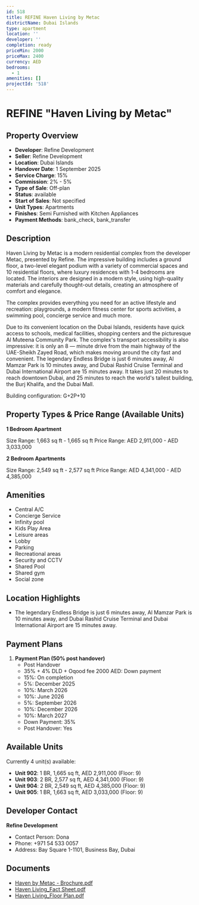 ```yaml
---
id: 518
title: REFINE Haven Living by Metac
districtName: Dubai Islands
type: apartment
location: ''
developer: ''
completion: ready
priceMin: 2000
priceMax: 2400
currency: AED
bedrooms:
  - 1
amenities: []
projectId: '518'
---
```


# REFINE "Haven Living by Metac"

## Property Overview
- **Developer**: Refine Development
- **Seller**: Refine Development
- **Location**: Dubai Islands
- **Handover Date**: 1 September 2025
- **Service Charge**: 15%
- **Commission**: 2% - 5%
- **Type of Sale**: Off-plan
- **Status**: available
- **Start of Sales**: Not specified
- **Unit Types**: Apartments
- **Finishes**: Semi Furnished with Kitchen Appliances
- **Payment Methods**: bank_check, bank_transfer

## Description
Haven Living by Metac is a modern residential complex from the developer Metac, presented by Refine. The impressive building includes a ground floor, a two-level elegant podium with a variety of commercial spaces and 10 residential floors, where luxury residences with 1-4 bedrooms are located. The interiors are designed in a modern style, using high-quality materials and carefully thought-out details, creating an atmosphere of comfort and elegance.

The complex provides everything you need for an active lifestyle and recreation: playgrounds, a modern fitness center for sports activities, a swimming pool, concierge service and much more.

Due to its convenient location on the Dubai Islands, residents have quick access to schools, medical facilities, shopping centers and the picturesque Al Muteena Community Park. The complex's transport accessibility is also impressive: it is only an 8 — minute drive from the main highway of the UAE-Sheikh Zayed Road, which makes moving around the city fast and convenient. The legendary Endless Bridge is just 6 minutes away, Al Mamzar Park is 10 minutes away, and Dubai Rashid Cruise Terminal and Dubai International Airport are 15 minutes away. It takes just 20 minutes to reach downtown Dubai, and 25 minutes to reach the world's tallest building, the Burj Khalifa, and the Dubai Mall.

Building configuration: G+2P+10

## Property Types & Price Range (Available Units)
**1 Bedroom Apartment**

Size Range: 1,663 sq ft - 1,665 sq ft
Price Range: AED 2,911,000 - AED 3,033,000

**2 Bedroom Apartments**

Size Range: 2,549 sq ft - 2,577 sq ft
Price Range: AED 4,341,000 - AED 4,385,000

## Amenities
- Central A/C
- Concierge Service
- Infinity pool
- Kids Play Area
- Leisure areas
- Lobby
- Parking
- Recreational areas
- Security and CCTV
- Shared Pool
- Shared gym
- Social zone

## Location Highlights
- The legendary Endless Bridge is just 6 minutes away, Al Mamzar Park is 10 minutes away, and Dubai Rashid Cruise Terminal and Dubai International Airport are 15 minutes away.

## Payment Plans
1. **Payment Plan (50% post handover)**
   - Post Handover
   - 35% + 4% DLD + Oqood fee 2000 AED: Down payment
   - 15%: On completion
   - 5%: December 2025
   - 10%: March 2026
   - 10%: June 2026
   - 5%: September 2026
   - 10%: December 2026
   - 10%: March 2027
   - Down Payment: 35%
   - Post Handover: Yes

## Available Units
Currently 4 unit(s) available:
- **Unit 902**: 1 BR, 1,665 sq ft, AED 2,911,000 (Floor: 9)
- **Unit 903**: 2 BR, 2,577 sq ft, AED 4,341,000 (Floor: 9)
- **Unit 904**: 2 BR, 2,549 sq ft, AED 4,385,000 (Floor: 9)
- **Unit 905**: 1 BR, 1,663 sq ft, AED 3,033,000 (Floor: 9)

## Developer Contact
**Refine Development**
- Contact Person: Dona
- Phone: +971 54 533 0057
- Address: Bay Square 1-1101, Business Bay, Dubai

## Documents
- [Haven by Metac - Brochure.pdf](https://cdn.geniemap.net/2023/12/07/bNDMgUt2RBL3BXAMflAXUgxjhE8MOUoLEKqvE7wo.pdf)
- [Haven Living_Fact Sheet.pdf](https://cdn.geniemap.net/2024/08/06/ReSGGK9nLcEyYhKQGZxHeXgrl2S7KSLSBTXL7uKT.pdf)
- [Haven Living_Floor Plan.pdf](https://cdn.geniemap.net/2024/08/06/KqtRZihjLEinwn04xmw6ZKb8EsdmmaDPyfHnhKYh.pdf)
